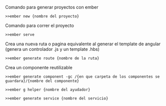 Comando para generar proyectos con ember

    >>ember new {nombre del proyecto}

Comando para correr el proyecto

    >>ember serve

Crea una nueva ruta o pagina equivalente al generar el template de angular (genera un controlador .js y un template .hbs)

    >>ember generate route {nombre de la ruta}

Crea un componente reutilizable

    >>ember generate component -gc /{en que carpeta de los componentes se guardara}/{nombre del componente}

    >>ember g helper {nombre del ayudador}
    
    >>ember generate service {nombre del servicio}